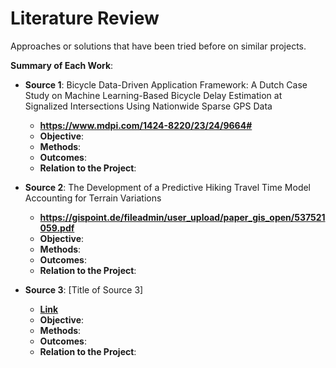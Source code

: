 # Literature Review

Approaches or solutions that have been tried before on similar projects.

**Summary of Each Work**:

- **Source 1**: Bicycle Data-Driven Application Framework: A Dutch Case Study on Machine Learning-Based Bicycle Delay Estimation at Signalized Intersections Using Nationwide Sparse GPS Data

  - **https://www.mdpi.com/1424-8220/23/24/9664#**
  - **Objective**:
  - **Methods**:
  - **Outcomes**:
  - **Relation to the Project**:

- **Source 2**: The Development of a Predictive Hiking Travel Time Model Accounting for Terrain Variations

  - **https://gispoint.de/fileadmin/user_upload/paper_gis_open/537521059.pdf**
  - **Objective**:
  - **Methods**:
  - **Outcomes**:
  - **Relation to the Project**:

- **Source 3**: [Title of Source 3]

  - **[Link]()**
  - **Objective**:
  - **Methods**:
  - **Outcomes**:
  - **Relation to the Project**:
